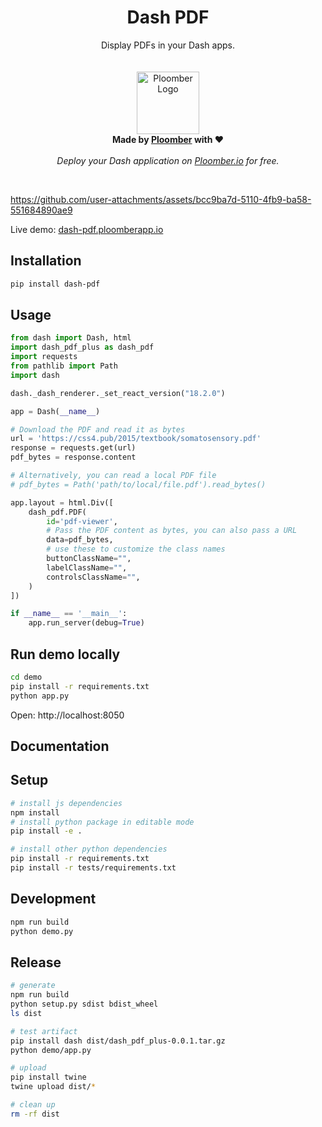 <p align="center">
    <h1 align="center"><b>Dash PDF</b></h1>
	<p align="center">
		Display PDFs in your Dash apps.
    <br />
    <br />
    <br />
    <img width="100" height="100" src="https://avatars.githubusercontent.com/u/60114551?s=200&v=4" alt="Ploomber Logo">
    <br />
    <b>  Made by <a href="https://ploomber.io/?utm_source=dash-pdf&utm_medium=github">Ploomber</a> with ❤️</b>
    <br />
    <br />
    <i>Deploy your Dash application on <a href="https://www.platform.ploomber.io/register/?utm_source=dash-pdf&utm_medium=github">Ploomber.io</a> for free.</i>
    <br />
  </p>
</p>
<br/>



https://github.com/user-attachments/assets/bcc9ba7d-5110-4fb9-ba58-551684890ae9


Live demo: [dash-pdf.ploomberapp.io](https://dash-pdf.ploomberapp.io/?utm_source=dash-pdf&utm_medium=github)

## Installation

```sh
pip install dash-pdf
```

## Usage

```python
from dash import Dash, html
import dash_pdf_plus as dash_pdf
import requests
from pathlib import Path
import dash

dash._dash_renderer._set_react_version("18.2.0")

app = Dash(__name__)

# Download the PDF and read it as bytes
url = 'https://css4.pub/2015/textbook/somatosensory.pdf'
response = requests.get(url)
pdf_bytes = response.content

# Alternatively, you can read a local PDF file
# pdf_bytes = Path('path/to/local/file.pdf').read_bytes()

app.layout = html.Div([
    dash_pdf.PDF(
        id='pdf-viewer',
        # Pass the PDF content as bytes, you can also pass a URL
        data=pdf_bytes,
        # use these to customize the class names
        buttonClassName="",
        labelClassName="",
        controlsClassName="",
    )
])

if __name__ == '__main__':
    app.run_server(debug=True)
```

## Run demo locally

```sh
cd demo
pip install -r requirements.txt
python app.py
```

Open: http://localhost:8050


## Documentation


## Setup

```sh
# install js dependencies
npm install
# install python package in editable mode
pip install -e .

# install other python dependencies
pip install -r requirements.txt
pip install -r tests/requirements.txt
```

## Development

```sh
npm run build
python demo.py
```


## Release

```sh
# generate
npm run build
python setup.py sdist bdist_wheel
ls dist

# test artifact
pip install dash dist/dash_pdf_plus-0.0.1.tar.gz
python demo/app.py

# upload
pip install twine
twine upload dist/*

# clean up
rm -rf dist
```
